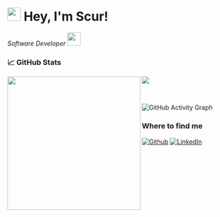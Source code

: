 <h1><img src="https://emojis.slackmojis.com/emojis/images/1531849430/4246/blob-sunglasses.gif?1531849430" width="30" />
  Hey, I'm Scur!</h1>

<p><em>Software Developer <img
      src="https://media.giphy.com/media/WUlplcMpOCEmTGBtBW/giphy.gif" width="30"> </em></p>

### &#x1f4c8; GitHub Stats

<p align="left"><img align="left" src="https://github-readme-stats.vercel.app/api/top-langs?username=ScurFelipe&show_icons=true&locale=en&layout=compact&theme=radical" width=300/></p>

<p><img align="center" src="https://github-readme-streak-stats.herokuapp.com/?user=ScurFelipe&theme=radical" /></p>

<br />
 
![GitHub Activity Graph](https://activity-graph.herokuapp.com/graph?username=ScurFelipe&bg_color=000000&color=4fff67&line=4fff67&point=ffffff&area=true&hide_border=true)

<h3>Where to find me</h3>
<p>
  <a href="https://github.com/ScurFelipe" target="_blank"><img alt="Github"
      src="https://img.shields.io/badge/GitHub-%2312100E.svg?&style=for-the-badge&logo=Github&logoColor=white" /></a>
  <a href="https://www.linkedin.com/in/felipe-scur/" target="_blank"><img alt="LinkedIn"
      src="https://img.shields.io/badge/linkedin-%230077B5.svg?&style=for-the-badge&logo=linkedin&logoColor=white" /></a>
</p>
